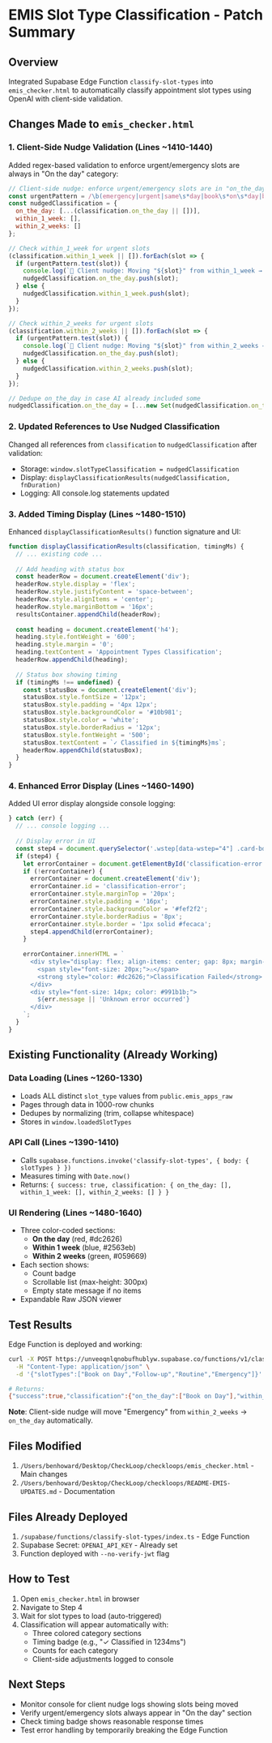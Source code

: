 # EMIS Slot Type Classification - Patch Summary

## Overview
Integrated Supabase Edge Function `classify-slot-types` into `emis_checker.html` to automatically classify appointment slot types using OpenAI with client-side validation.

## Changes Made to `emis_checker.html`

### 1. Client-Side Nudge Validation (Lines ~1410-1440)
Added regex-based validation to enforce urgent/emergency slots are always in "On the day" category:

```javascript
// Client-side nudge: enforce urgent/emergency slots are in "on_the_day"
const urgentPattern = /\b(emergency|urgent|same\s*day|book\s*on\s*day|bod)\b/i;
const nudgedClassification = {
  on_the_day: [...(classification.on_the_day || [])],
  within_1_week: [],
  within_2_weeks: []
};

// Check within_1_week for urgent slots
(classification.within_1_week || []).forEach(slot => {
  if (urgentPattern.test(slot)) {
    console.log(`🔄 Client nudge: Moving "${slot}" from within_1_week → on_the_day`);
    nudgedClassification.on_the_day.push(slot);
  } else {
    nudgedClassification.within_1_week.push(slot);
  }
});

// Check within_2_weeks for urgent slots
(classification.within_2_weeks || []).forEach(slot => {
  if (urgentPattern.test(slot)) {
    console.log(`🔄 Client nudge: Moving "${slot}" from within_2_weeks → on_the_day`);
    nudgedClassification.on_the_day.push(slot);
  } else {
    nudgedClassification.within_2_weeks.push(slot);
  }
});

// Dedupe on_the_day in case AI already included some
nudgedClassification.on_the_day = [...new Set(nudgedClassification.on_the_day)];
```

### 2. Updated References to Use Nudged Classification
Changed all references from `classification` to `nudgedClassification` after validation:
- Storage: `window.slotTypeClassification = nudgedClassification`
- Display: `displayClassificationResults(nudgedClassification, fnDuration)`
- Logging: All console.log statements updated

### 3. Added Timing Display (Lines ~1480-1510)
Enhanced `displayClassificationResults()` function signature and UI:

```javascript
function displayClassificationResults(classification, timingMs) {
  // ... existing code ...
  
  // Add heading with status box
  const headerRow = document.createElement('div');
  headerRow.style.display = 'flex';
  headerRow.style.justifyContent = 'space-between';
  headerRow.style.alignItems = 'center';
  headerRow.style.marginBottom = '16px';
  resultsContainer.appendChild(headerRow);
  
  const heading = document.createElement('h4');
  heading.style.fontWeight = '600';
  heading.style.margin = '0';
  heading.textContent = 'Appointment Types Classification';
  headerRow.appendChild(heading);
  
  // Status box showing timing
  if (timingMs !== undefined) {
    const statusBox = document.createElement('div');
    statusBox.style.fontSize = '12px';
    statusBox.style.padding = '4px 12px';
    statusBox.style.backgroundColor = '#10b981';
    statusBox.style.color = 'white';
    statusBox.style.borderRadius = '12px';
    statusBox.style.fontWeight = '500';
    statusBox.textContent = `✓ Classified in ${timingMs}ms`;
    headerRow.appendChild(statusBox);
  }
}
```

### 4. Enhanced Error Display (Lines ~1460-1490)
Added UI error display alongside console logging:

```javascript
} catch (err) {
  // ... console logging ...
  
  // Display error in UI
  const step4 = document.querySelector('.wstep[data-wstep="4"] .card-bd');
  if (step4) {
    let errorContainer = document.getElementById('classification-error');
    if (!errorContainer) {
      errorContainer = document.createElement('div');
      errorContainer.id = 'classification-error';
      errorContainer.style.marginTop = '20px';
      errorContainer.style.padding = '16px';
      errorContainer.style.backgroundColor = '#fef2f2';
      errorContainer.style.borderRadius = '8px';
      errorContainer.style.border = '1px solid #fecaca';
      step4.appendChild(errorContainer);
    }
    
    errorContainer.innerHTML = `
      <div style="display: flex; align-items: center; gap: 8px; margin-bottom: 8px;">
        <span style="font-size: 20px;">⚠️</span>
        <strong style="color: #dc2626;">Classification Failed</strong>
      </div>
      <div style="font-size: 14px; color: #991b1b;">
        ${err.message || 'Unknown error occurred'}
      </div>
    `;
  }
}
```

## Existing Functionality (Already Working)

### Data Loading (Lines ~1260-1330)
- Loads ALL distinct `slot_type` values from `public.emis_apps_raw`
- Pages through data in 1000-row chunks
- Dedupes by normalizing (trim, collapse whitespace)
- Stores in `window.loadedSlotTypes`

### API Call (Lines ~1390-1410)
- Calls `supabase.functions.invoke('classify-slot-types', { body: { slotTypes } })`
- Measures timing with `Date.now()`
- Returns: `{ success: true, classification: { on_the_day: [], within_1_week: [], within_2_weeks: [] } }`

### UI Rendering (Lines ~1480-1640)
- Three color-coded sections:
  - **On the day** (red, #dc2626)
  - **Within 1 week** (blue, #2563eb)
  - **Within 2 weeks** (green, #059669)
- Each section shows:
  - Count badge
  - Scrollable list (max-height: 300px)
  - Empty state message if no items
- Expandable Raw JSON viewer

## Test Results

Edge Function is deployed and working:
```bash
curl -X POST https://unveoqnlqnobufhublyw.supabase.co/functions/v1/classify-slot-types \
  -H "Content-Type: application/json" \
  -d '{"slotTypes":["Book on Day","Follow-up","Routine","Emergency"]}'

# Returns:
{"success":true,"classification":{"on_the_day":["Book on Day"],"within_1_week":["Follow-up","Routine"],"within_2_weeks":["Emergency"]}}
```

**Note**: Client-side nudge will move "Emergency" from `within_2_weeks` → `on_the_day` automatically.

## Files Modified
1. `/Users/benhoward/Desktop/CheckLoop/checkloops/emis_checker.html` - Main changes
2. `/Users/benhoward/Desktop/CheckLoop/checkloops/README-EMIS-UPDATES.md` - Documentation

## Files Already Deployed
1. `/supabase/functions/classify-slot-types/index.ts` - Edge Function
2. Supabase Secret: `OPENAI_API_KEY` - Already set
3. Function deployed with `--no-verify-jwt` flag

## How to Test
1. Open `emis_checker.html` in browser
2. Navigate to Step 4
3. Wait for slot types to load (auto-triggered)
4. Classification will appear automatically with:
   - Three colored category sections
   - Timing badge (e.g., "✓ Classified in 1234ms")
   - Counts for each category
   - Client-side adjustments logged to console

## Next Steps
- Monitor console for client nudge logs showing slots being moved
- Verify urgent/emergency slots always appear in "On the day" section
- Check timing badge shows reasonable response times
- Test error handling by temporarily breaking the Edge Function
